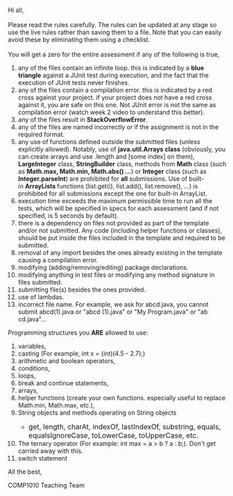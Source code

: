 <p dir="ltr" style="text-align: left;">Hi all,<br><br>Please read the rules carefully. The rules can be updated at any stage so use the live rules rather than saving them to a file. Note that you can easily avoid these by eliminating them using a checklist.<br><br>You will get a zero for the entire assessment if any of the following is true,<br></p><ol><li>any of the files contain an infinite loop. this is indicated by a <strong>blue triangle</strong> against a JUnit test during execution, and the fact that the execution of JUnit tests never finishes.</li><li>any of the files contain a compilation error. this is indicated by a red cross against your project. if your project does not have a red cross against it, you are safe on this one. Not JUnit error is not the same as compilation error (watch week 2 video to understand this better).</li><li>any of the files result in <strong>StackOverflowError</strong>.</li><li>any of the files are named incorrectly or if the assignment is not in the required format.</li><li>any use of functions defined outside the submitted files (unless explicitly allowed). Notably, use of <strong>java.util.</strong><strong>Arrays class</strong>&nbsp;(obviously, you can create arrays and use .length and [some index] on them), <strong>LargeInteger</strong> class,&nbsp;<strong>StringBuilder</strong> class, methods from <strong>Math</strong> class (such as <strong>Math.max, Math.min, Math.abs() ..</strong><strong>.</strong>) or <strong>Integer</strong> class (such as <strong>Integer.parseInt</strong>) are prohibited for <strong>all</strong> submissions. Use of built-in&nbsp;<strong>ArrayLists&nbsp;</strong>functions (list.get(i), list.add(), list.remove(), ...) is prohibited for all submissions except the one for built-in ArrayList.</li><li>execution time exceeds the maximum permissible time to run all the tests, which will be specified in specs for each assessment (and if not specified, is 5 seconds by default).<br></li><li>there is a dependency on files not provided as part of the template and/or not submitted. Any code (including helper functions or classes), should be put inside the files included in the template and required to be submitted.</li><li>removal of any import besides the ones already existing in the template causing a compilation error.</li><li>modifying (adding/removing/editing) package declarations.</li><li>modifying anything in test files or modifying any method signature in files submitted.</li><li>submitting file(s) besides the ones provided.</li><li>use of lambdas.</li><li>incorrect file name. For example, we ask for abcd.java, you cannot submit abcd(1).java or "abcd (1).java" or "My Program.java" or "ab cd.java"...</li></ol><p>Programming structures you <strong>ARE</strong> allowed to use:</p><p></p><ol><li>variables,</li><li>casting (For example, int x = (int)(4.5 - 2.7);)</li><li>arithmetic and boolean operators,</li><li>conditions,</li><li>loops,</li><li>break and continue statements,</li><li>arrays,</li><li>helper functions (create your own functions. especially useful to replace Math.min, Math.max, etc.),</li><li>String objects and methods operating on String objects</li><ul><li><span style="font-size: 1rem; font-family: -apple-system, BlinkMacSystemFont, &quot;Segoe UI&quot;, Roboto, &quot;Helvetica Neue&quot;, Arial, &quot;Noto Sans&quot;, sans-serif, &quot;Apple Color Emoji&quot;, &quot;Segoe UI Emoji&quot;, &quot;Segoe UI Symbol&quot;, &quot;Noto Color Emoji&quot;;">get, length, charAt, indexOf, lastIndexOf, substring, equals, equalsIgnoreCase, toLowerCase, toUpperCase, etc.</span></li></ul><li>The ternary operator (For example: int max = a &gt; b ? a : b;). Don't get carried away with this.</li><li>switch statement</li></ol><p></p><p>All the best,</p><p>COMP1010 Teaching Team</p><br><br><p></p>
